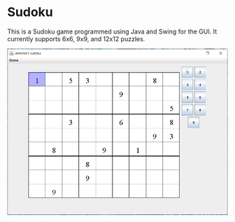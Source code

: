 # Sudoku
This is a Sudoku game programmed using Java and Swing for the GUI. It currently supports 6x6, 9x9, and 12x12 puzzles.

![Screenshot](screenshot.PNG)
